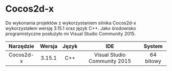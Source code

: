 # Cocos2d-x

Do wykonania projektów z wykorzystaniem silnika Cocos2d-x wykorzystałem wersję 3.15.1 oraz język C++. Jako środowisko programistyczne posłużyło mi Visual Studio Community 2015.

|Narzędzie|Wersja|Język|IDE|System|
|:---------:|:------:|:-----:|:---:|:--------:|
|Cocos2d-x|3.15.1|C++|Visual Studio Community 2015|64 bitowy|